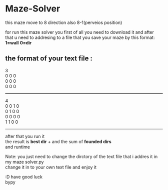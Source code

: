 # Maze-Solver


this maze move to 8 direction
also 8-1(perveios position)

for run this maze solver you first of all you need to download it and after that u need to addresing to a file
that you save your maze by
this format:
**1=wall**
**0=dir**

the format of your text file :
--------------------
3  
0 0 0  
0 0 0  
0 0 0
  
--------------------  
4  
0 0 1 0  
0 1 0 0  
0 0 0 0  
1 1 0 0 
  
--------------------  
after that you run it  
the result is **best dir** + and the sum of **founded dirs**  
and runtime   



Note: you just need to change the dirctory of the text file that i addres it in my maze solver.py   
change it in to your own text file and enjoy it  

:D have good luck  
bypy
